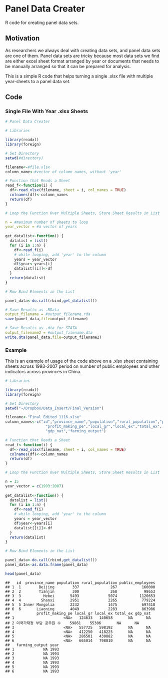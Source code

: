 Panel Data Creater
================

R code for creating panel data sets.

## Motivation

As researchers we always deal with creating data sets, and panel data
sets are one of them. Panel data sets are tricky because most data sets
we find are either excel sheet format arranged by year or documents that
needs to be manually arranged so that it can be prepared for analysis.

This is a simple R code that helps turning a single .xlsx file with
multiple year-sheets to a panel data set.

## Code

### Single File With Year .xlsx Sheets

``` r
# Panel Data Creater

# Libraries

library(readxl)
library(foreign)

# Set Directory
setwd(#directory)

filename<-#file.xlsx
column_name<-#vector of column names, without 'year' 

# Function that Reads a Sheet
read_f<-function(i) {
  df<-read_xlsx(filename, sheet = i, col_names = TRUE)
  colnames(df)<-column_names
  return(df)
}

# Loop the Function Over Multiple Sheets, Store Sheet Results in List

n = #maximum number of sheets to loop 
year_vector = #a vector of years
  
get_datalist<-function() {
  datalist = list()
  for (i in 1:n) {
    df<-read_f(i)
    # while looping, add 'year' to the column
    years = year_vector
    df$year<-years[i]
    datalist[[i]]<-df
  }
  return(datalist)
}

# Row Bind Elements in the List

panel_data<-do.call(rbind,get_datalist())

# Save Results as .RData
output_filename = #output_filename.rda
save(panel_data,file=output_filename)

# Save Results as .dta for STATA
output_filename2 = #output_filename.dta
write.dta(panel_data,file=output_filename2)
```

### Example

This is an example of usage of the code above on a .xlsx sheet
containing sheets across 1993-2007 period on number of public employees
and other indicators across provinces in China.

``` r
# Libraries

library(readxl)
library(foreign)

# Set Directory
setwd("~/Dropbox/Data_Insert/Final_Version")

filename<-"Final_Edited_1116.xlsx"
column_names<-c("id","province_name","population","rural_population","public_employees",
                  "profit_making_pe","local_gr","local_ex","total_ex",
                  "gdp_nat","farming_output")

# Function that Reads a Sheet
read_f<-function(i) {
  df<-read_xlsx(filename, sheet = i, col_names = TRUE)
  colnames(df)<-column_names
  return(df)
}

# Loop the Function Over Multiple Sheets, Store Sheet Results in List

n = 15 
year_vector = c(1993:2007)
  
get_datalist<-function() {
  datalist = list()
  for (i in 1:n) {
    df<-read_f(i)
    # while looping, add 'year' to the column
    years = year_vector
    df$year<-years[i]
    datalist[[i]]<-df
  }
  return(datalist)
}

# Row Bind Elements in the List

panel_data<-do.call(rbind,get_datalist())
panel_data<-as.data.frame(panel_data)

head(panel_data)
```

    ##   id  province_name population rural_population public_employees
    ## 1  1        Beijing        337              267           160000
    ## 2  2        Tianjin        300              268            98653
    ## 3  3          Hebei       5493             5074          1120653
    ## 4  4         Shanxi       2951             2265           779224
    ## 5  5 Inner Mongolia       2232             1475           697418
    ## 6  6       Liaoning       4049             2283           863986
    ##            profit_making_pe local_gr local_ex total_ex gdp_nat
    ## 1                      <NA>   124633   140658       NA      NA
    ## 2 미국가재정 부담 공무원 수    59861    55306       NA      NA
    ## 3                      <NA>   557725   598192       NA      NA
    ## 4                      <NA>   412250   418225       NA      NA
    ## 5                      <NA>   286501   430882       NA      NA
    ## 6                      <NA>   665014   798810       NA      NA
    ##   farming_output year
    ## 1             NA 1993
    ## 2             NA 1993
    ## 3             NA 1993
    ## 4             NA 1993
    ## 5             NA 1993
    ## 6             NA 1993
